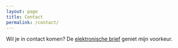```yaml
---
layout: page
title: Contact
permalink: /contact/
---
```

Wil je in contact komen? De [elektronische brief](mailto:mvanloon@freedom.nl) geniet mijn voorkeur.